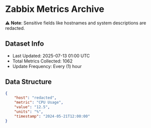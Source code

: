 # Zabbix Metrics Archive

⚠️ **Note**: Sensitive fields like hostnames and system descriptions are redacted.

## Dataset Info
- Last Updated: 2025-07-13 01:00 UTC
- Total Metrics Collected: 1062
- Update Frequency: Every (1) hour

## Data Structure
```json
{
    "host": "redacted",
    "metric": "CPU Usage",
    "value": "12.5",
    "units": "%",
    "timestamp": "2024-05-21T12:00:00"
}
```
